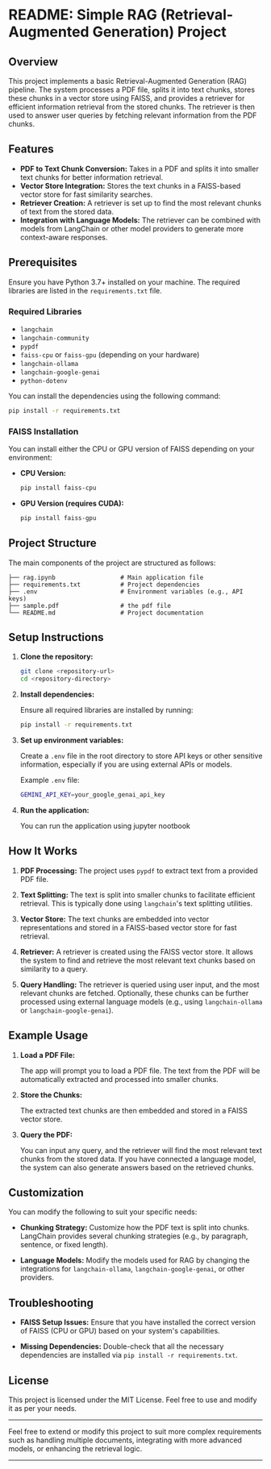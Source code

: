 # README: Simple RAG (Retrieval-Augmented Generation) Project

## Overview

This project implements a basic Retrieval-Augmented Generation (RAG) pipeline. The system processes a PDF file, splits it into text chunks, stores these chunks in a vector store using FAISS, and provides a retriever for efficient information retrieval from the stored chunks. The retriever is then used to answer user queries by fetching relevant information from the PDF chunks.

## Features

- **PDF to Text Chunk Conversion:** Takes in a PDF and splits it into smaller text chunks for better information retrieval.
- **Vector Store Integration:** Stores the text chunks in a FAISS-based vector store for fast similarity searches.
- **Retriever Creation:** A retriever is set up to find the most relevant chunks of text from the stored data.
- **Integration with Language Models:** The retriever can be combined with models from LangChain or other model providers to generate more context-aware responses.

## Prerequisites

Ensure you have Python 3.7+ installed on your machine. The required libraries are listed in the `requirements.txt` file.

### Required Libraries

- `langchain`
- `langchain-community`
- `pypdf`
- `faiss-cpu` or `faiss-gpu` (depending on your hardware)
- `langchain-ollama`
- `langchain-google-genai`
- `python-dotenv`

You can install the dependencies using the following command:

```bash
pip install -r requirements.txt
```

### FAISS Installation

You can install either the CPU or GPU version of FAISS depending on your environment:

- **CPU Version:**
    ```bash
    pip install faiss-cpu
    ```

- **GPU Version (requires CUDA):**
    ```bash
    pip install faiss-gpu
    ```

## Project Structure

The main components of the project are structured as follows:

```
├── rag.ipynb                  # Main application file
├── requirements.txt           # Project dependencies
├── .env                       # Environment variables (e.g., API keys)
├── sample.pdf                 # the pdf file
└── README.md                  # Project documentation
```

## Setup Instructions

1. **Clone the repository:**

    ```bash
    git clone <repository-url>
    cd <repository-directory>
    ```

2. **Install dependencies:**

    Ensure all required libraries are installed by running:

    ```bash
    pip install -r requirements.txt
    ```

3. **Set up environment variables:**

   Create a `.env` file in the root directory to store API keys or other sensitive information, especially if you are using external APIs or models.

   Example `.env` file:

   ```bash
   GEMINI_API_KEY=your_google_genai_api_key
   ```

4. **Run the application:**

   You can run the application using jupyter nootbook

## How It Works

1. **PDF Processing:**
   The project uses `pypdf` to extract text from a provided PDF file.
   
2. **Text Splitting:**
   The text is split into smaller chunks to facilitate efficient retrieval. This is typically done using `langchain`'s text splitting utilities.

3. **Vector Store:**
   The text chunks are embedded into vector representations and stored in a FAISS-based vector store for fast retrieval.

4. **Retriever:**
   A retriever is created using the FAISS vector store. It allows the system to find and retrieve the most relevant text chunks based on similarity to a query.

5. **Query Handling:**
   The retriever is queried using user input, and the most relevant chunks are fetched. Optionally, these chunks can be further processed using external language models (e.g., using `langchain-ollama` or `langchain-google-genai`).

## Example Usage

1. **Load a PDF File:**

   The app will prompt you to load a PDF file. The text from the PDF will be automatically extracted and processed into smaller chunks.

2. **Store the Chunks:**

   The extracted text chunks are then embedded and stored in a FAISS vector store.

3. **Query the PDF:**

   You can input any query, and the retriever will find the most relevant text chunks from the stored data. If you have connected a language model, the system can also generate answers based on the retrieved chunks.

## Customization

You can modify the following to suit your specific needs:

- **Chunking Strategy:** Customize how the PDF text is split into chunks. LangChain provides several chunking strategies (e.g., by paragraph, sentence, or fixed length).
  
- **Language Models:** Modify the models used for RAG by changing the integrations for `langchain-ollama`, `langchain-google-genai`, or other providers.

## Troubleshooting

- **FAISS Setup Issues:**
   Ensure that you have installed the correct version of FAISS (CPU or GPU) based on your system's capabilities.

- **Missing Dependencies:**
   Double-check that all the necessary dependencies are installed via `pip install -r requirements.txt`.

## License

This project is licensed under the MIT License. Feel free to use and modify it as per your needs.

---

Feel free to extend or modify this project to suit more complex requirements such as handling multiple documents, integrating with more advanced models, or enhancing the retrieval logic.

---

